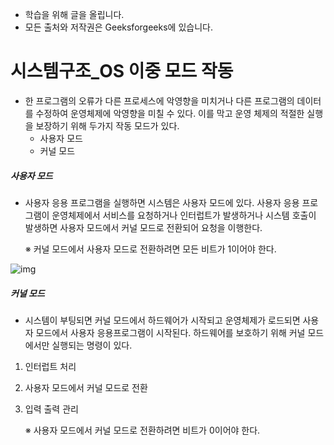 - 학습을 위해 글을 올립니다.
- 모든 출처와 저작권은 Geeksforgeeks에 있습니다.

[^출처]: https://www.geeksforgeeks.org/



# 시스템구조_OS 이중 모드 작동

- 한 프로그램의 오류가 다른 프로세스에 악영향을 미치거나 다른 프로그램의 데이터를 수정하여 운영체제에 악영향을 미칠 수 있다. 이를 막고 운영 체제의 적절한 실행을 보장하기 위해 두가지 작동 모드가 있다.
  - 사용자 모드
  - 커널 모드

##### 사용자 모드

- 사용자 응용 프로그램을 실행하면 시스템은 사용자 모드에 있다. 사용자 응용 프로그램이 운영체제에서 서비스를 요청하거나 인터럽트가 발생하거나 시스템 호출이 발생하면 사용자 모드에서 커널 모드로 전환되어 요청을 이행한다.

  ※ 커널 모드에서 사용자 모드로 전환하려면 모든 비트가 1이어야 한다.

![img](https://cdncontribute.geeksforgeeks.org/wp-content/uploads/dual_mode.jpeg)

##### 커널 모드

- 시스템이 부팅되면 커널 모드에서 하드웨어가 시작되고 운영체제가 로드되면 사용자 모드에서 사용자 응용프로그램이 시작된다. 하드웨어를 보호하기 위해 커널 모드에서만 실행되는 명령이 있다.

1. 인터럽트 처리

2. 사용자 모드에서 커널 모드로 전환

3. 입력 출력 관리

   ※ 사용자 모드에서 커널 모드로 전환하려면 비트가 0이어야 한다.